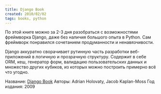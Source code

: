 ```yaml
---
title: Django Book
created: 2010/02/02
tags: books, python
---
```


По этой книге можно за 2-3 дня разобраться с возможностями фреймворка Django, даже без наличия большого опыта в Python. Сам фреймворк понравился сочетанием продуманности и ненавязчивости.

Django аккуратно сворачивает рутинную часть разработки веб-приложений в логичную и прозрачную структуру. Содержит в себе ORM, кеш, генератор форм, валидацию пользовательских данных и множество других кубиков, из которых можно построить примерно всё что угодно.

Название: [Django Book](http://www.djangobook.com/)
Авторы: Adrian Holovaty, Jacob Kaplan-Moss
Год издания: 2009
